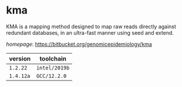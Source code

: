 # kma

KMA is a mapping method designed to map raw reads directly against redundant databases,  in an ultra-fast manner using seed and extend.

*homepage*: <https://bitbucket.org/genomicepidemiology/kma>

version | toolchain
--------|----------
``1.2.22`` | ``intel/2019b``
``1.4.12a`` | ``GCC/12.2.0``
